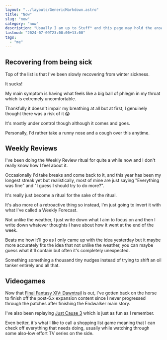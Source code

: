 ```yaml
---
layout: "../layouts/GenericMarkdown.astro"
title: "Now"
slug: "now"
category: "now"
description: "Usually I am up to Stuff™️ and this page may hold the answers you seek"
lastmod: "2024-07-09T23:00:00+13:00"
tags:
  - "me"
---
```


## Recovering from being sick

Top of the list is that I've been slowly recovering from winter sickness.

It sucks!

My main symptom is having what feels like a big ball of phlegm in my throat which is extremely uncomfortable.

Thankfully it doesn't impair my breathing at all but at first, I genuinely thought there was a risk of it 😱

It's mostly under control though although it comes and goes.

Personally, I'd rather take a runny nose and a cough over this anytime.

## Weekly Reviews

I've been doing the Weekly Review ritual for quite a while now and I don't really know how I feel about it.

Occasionally I'd take breaks and come back to it, and this year has been my longest streak yet but realistically, most of mine are just saying "Everything was fine" and "I guess I should try to do more?".

It's really just become a ritual for the sake of the ritual.

It's also more of a retroactive thing so instead, I'm just going to invert it with what I've called a Weekly Forecast.

Not unlike the weather, I just write down what I aim to focus on and then I write down whatever thoughts I have about how it went at the end of the week.

Beats me how it'll go as I only came up with the idea yesterday but it maybe more accurately fits the idea that not unlike the weather, you can maybe guess what it'll contain but often it's completely unexpected.

Something something a thousand tiny nudges instead of trying to shift an oil tanker entirely and all that.

## Videogames

Now that [Final Fantasy XIV: Dawntrail](https://na.finalfantasyxiv.com/dawntrail/) is out, I've gotten back on the horse to finish off the post-6.x expansion content since I never progressed through the patches after finishing the Endwalker main story.

I've also been replaying [Just Cause 3](https://en.wikipedia.org/wiki/Just_Cause_3) which is just as fun as I remember.

Even better, it's what I like to call a shopping list game meaning that I can check off everything that needs doing, usually while watching through some also-low effort TV series on the side.
